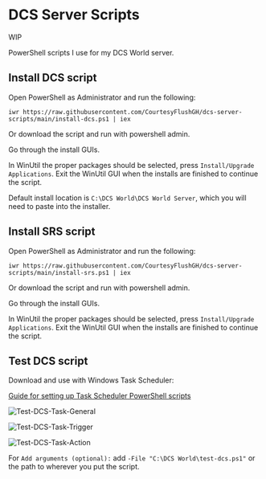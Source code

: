 # DCS Server Scripts

WIP

PowerShell scripts I use for my DCS World server.

## Install DCS script

Open PowerShell as Administrator and run the following:

```iwr https://raw.githubusercontent.com/CourtesyFlushGH/dcs-server-scripts/main/install-dcs.ps1 | iex```

Or download the script and run with powershell admin.

Go through the install GUIs.

In WinUtil the proper packages should be selected, press `Install/Upgrade Applications`. Exit the WinUtil GUI when the installs are finished to continue the script.

Default install location is `C:\DCS World\DCS World Server`, which you will need to paste into the installer.

## Install SRS script

Open PowerShell as Administrator and run the following:

```iwr https://raw.githubusercontent.com/CourtesyFlushGH/dcs-server-scripts/main/install-srs.ps1 | iex```

Or download the script and run with powershell admin.

Go through the install GUIs.

In WinUtil the proper packages should be selected, press `Install/Upgrade Applications`. Exit the WinUtil GUI when the installs are finished to continue the script.

## Test DCS script

Download and use with Windows Task Scheduler:

[Guide for setting up Task Scheduler PowerShell scripts](https://o365reports.com/2019/08/02/schedule-powershell-script-task-scheduler/)

![Test-DCS-Task-General](/images/test-dcs-task-general.png)

![Test-DCS-Task-Trigger](/images/test-dcs-task-trigger.png)

![Test-DCS-Task-Action](/images/test-dcs-task-action.png)

For `Add arguments (optional):` add `-File "C:\DCS World\test-dcs.ps1"` or the path to wherever you put the script.